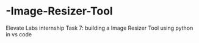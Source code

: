 # -Image-Resizer-Tool
Elevate Labs internship Task 7: building a Image Resizer Tool using python in vs code
